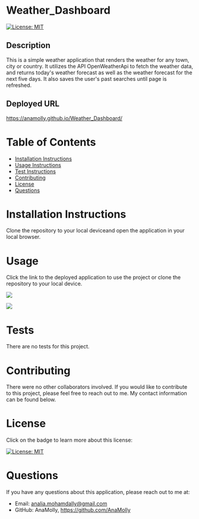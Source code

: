# Weather_Dashboard

  [![License: MIT](https://img.shields.io/badge/License-MIT-yellow.svg)](https://opensource.org/licenses/MIT)

  ## Description
  This is a simple weather application that renders the weather for any town, city or country. It utilizes the API OpenWeatherApi to fetch the weather data, and returns today's weather forecast as well as the weather forecast for the next five days. It also saves the user's past searches until page is refreshed.

  ## Deployed URL
  https://anamolly.github.io/Weather_Dashboard/

  # Table of Contents
  - [Installation Instructions](#installation-instructions)
  - [Usage Instructions](#usage)
  - [Test Instructions](#tests)
  - [Contributing](#contributing)
  - [License](#license)
  - [Questions](#questions)

  # Installation Instructions
  Clone the repository to your local deviceand open the application in your local browser.

  # Usage
  Click the link to the deployed application to use the project or clone the repository to your local device.

  ![](./assets/images/Screenshot.png)

  ![](./assets/images/Screenshot2.png)

  # Tests
  There are no tests for this project.

  # Contributing
  There were no other collaborators involved. If you would like to contribute to this project, please feel free to reach out to me. My contact information can be found below.

  # License
  Click on the badge to learn more about this license:

  [![License: MIT](https://img.shields.io/badge/License-MIT-yellow.svg)](https://opensource.org/licenses/MIT)
  
  # Questions
  If you have any questions about this application, please reach out to me at: 

  - Email: analia.mohamdally@gmail.com
  - GitHub: AnaMolly, https://github.com/AnaMolly
